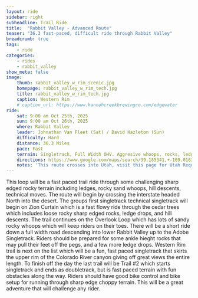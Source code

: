 ```yaml
---
layout: ride
sidebar: right
subheadline: Trail Ride
title:  "Rabbit Valley - Advanced Route"
teaser: "36.3 fast-paced, difficult ride through Rabbit Valley"
breadcrumb: true
tags:
    - ride
categories:
    - rides
    - rabbit_valley
show_meta: false    
image:
    thumb: rabbit_valley_w_rim_scenic.jpg
    homepage: rabbit_valley_w_rim_tech.jpg
    title: rabbit_valley_w_rim_tech.jpg
    caption: Western Rim
    # caption_url: https://www.kannahcreekbrewingco.com/edgewater
ride:
    sat: 9:00 am Oct 25th, 2025
    sun: 9:00 am Oct 26th, 2025
    where: Rabbit Valley
    leader: Johnathan Van Fleet (Sat) / David Hazleton (Sun)
    difficulty: Hard
    distance: 36.3 Miles
    pace: Fast
    terrain: Singletrack, Full Width OHV. Aggresive whoops, rocks, ledges, and chop, this route has it all.
    directions: https://www.google.com/maps/search/39.185341,+-109.016393?entry=tts&g_ep=EgoyMDI1MDYyMy4yIPu8ASoASAFQAw%3D%3D&skid=09e9bdd6-4ee5-492b-840f-69049c887ed9
    notes: 'This route crosses into Utah, visit this page for Utah Requirements: <a href="/gvdbr/rideutah/">Ride Utah</a>'    
---
```

This loop will be a fast paced trail ride through some challenging sharp edged rocky terrain including ledges, rocky sand whoops, hill descents, technical moves. The route will begin by crossing the interstate headed North into the desert. The groups first singletrack  technical singletrack will begin on Zion Curtain which is a fast flowy ride through the cedar trees which includes loose rocky sharp edged rocks, ledge drops, and hill descents. The trail continues on the Overlook Loop which has lots of sandy rocky whoops which will keep riders on their toes. There will be a short ride down a full width road descending into lower Rabbit Valley up to the Adobe Singletrack. Riders should be prepared for some ankle hieght rocks that may pull their feet off the pegs, and a few more ledge drops. Western Rim trail is next on the list which will be a fun, fast paced singletrack that skirts the upper rim of the Colorado River canyon giving off great views the entire length. To finish off the day the last trail will be Trail #2 which starts singletrack and ends as doubletrack, but is fast paced terrain with fun obstacles along the way. Riders should have good bike control and bike setup for running through sharp edge choppy terrain. This will be a great adventure that will challenge any rider. 